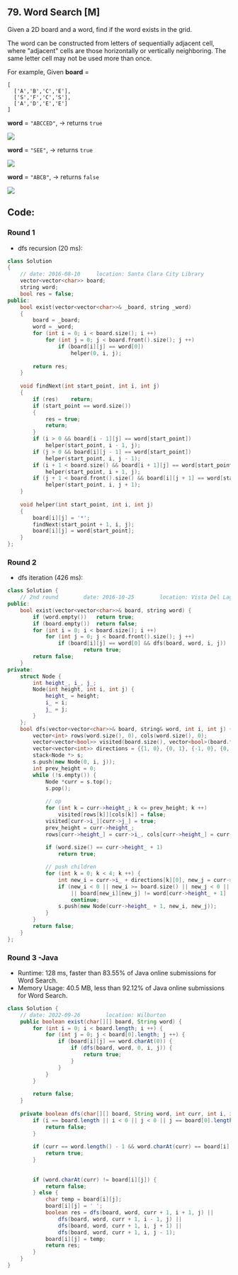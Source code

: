 ## 79. Word Search [M]
Given a 2D board and a word, find if the word exists in the grid.

The word can be constructed from letters of sequentially adjacent cell, where "adjacent" cells are those horizontally or vertically neighboring. The same letter cell may not be used more than once.

For example,
Given **board** =
```
[
  ['A','B','C','E'],
  ['S','F','C','S'],
  ['A','D','E','E']
]
```
**word** = `"ABCCED"`, -> returns `true`

![](https://assets.leetcode.com/uploads/2020/11/04/word2.jpg)

**word** = `"SEE"`, -> returns `true`

![](https://assets.leetcode.com/uploads/2020/11/04/word-1.jpg)

**word** = `"ABCB"`, -> returns `false`

![](https://assets.leetcode.com/uploads/2020/10/15/word3.jpg)


## Code:
### Round 1
- dfs recursion (20 ms):
```c++
class Solution 
{
    // date: 2016-08-10     location: Santa Clara City Library
    vector<vector<char>> board;
    string word; 
    bool res = false;
public:
    bool exist(vector<vector<char>>& _board, string _word) 
    {
        board = _board;
        word = _word;
        for (int i = 0; i < board.size(); i ++)
            for (int j = 0; j < board.front().size(); j ++)
                if (board[i][j] == word[0])
                    helper(0, i, j);
        
        return res;
    }
    
    void findNext(int start_point, int i, int j)
    {
        if (res)    return;
        if (start_point == word.size())
        {
            res = true;
            return;
        }
        if (i > 0 && board[i - 1][j] == word[start_point])
            helper(start_point, i - 1, j);
        if (j > 0 && board[i][j - 1] == word[start_point])
            helper(start_point, i, j - 1);
        if (i + 1 < board.size() && board[i + 1][j] == word[start_point])
            helper(start_point, i + 1, j);
        if (j + 1 < board.front().size() && board[i][j + 1] == word[start_point])
            helper(start_point, i, j + 1);
    }
    
    void helper(int start_point, int i, int j)
    {
        board[i][j] = '*';
        findNext(start_point + 1, i, j);
        board[i][j] = word[start_point];
    }
};
```

### Round 2
- dfs iteration (426 ms):
```c++
class Solution {
    // 2nd round        date: 2016-10-25        location: Vista Del Lago III
public:
    bool exist(vector<vector<char>>& board, string word) {
        if (word.empty())   return true;
        if (board.empty())  return false;
        for (int i = 0; i < board.size(); i ++)
            for (int j = 0; j < board.front().size(); j ++)
                if (board[i][j] == word[0] && dfs(board, word, i, j))
                        return true;
        return false;
    }
private:
    struct Node {
        int height_, i_, j_;
        Node(int height, int i, int j) {
            height_ = height;
            i_ = i;
            j_ = j;
        }
    };
    bool dfs(vector<vector<char>>& board, string& word, int i, int j) {
        vector<int> rows(word.size(), 0), cols(word.size(), 0);
        vector<vector<bool>> visited(board.size(), vector<bool>(board.front().size(), false));
        vector<vector<int>> directions = {{1, 0}, {0, 1}, {-1, 0}, {0, -1}};
        stack<Node *> s;
        s.push(new Node(0, i, j));
        int prev_height = 0;
        while (!s.empty()) {
            Node *curr = s.top();
            s.pop();
            
            // op
            for (int k = curr->height_; k <= prev_height; k ++)
                visited[rows[k]][cols[k]] = false;
            visited[curr->i_][curr->j_] = true;
            prev_height = curr->height_;
            rows[curr->height_] = curr->i_, cols[curr->height_] = curr->j_;
            
            if (word.size() == curr->height_ + 1) 
                return true;

            // push children
            for (int k = 0; k < 4; k ++) {
                int new_i = curr->i_ + directions[k][0], new_j = curr->j_ + directions[k][1];
                if (new_i < 0 || new_i >= board.size() || new_j < 0 || new_j >= board.front().size() 
                    || board[new_i][new_j] != word[curr->height_ + 1] || visited[new_i][new_j])
                    continue;
                s.push(new Node(curr->height_ + 1, new_i, new_j));
            }
        }
        return false;
    }
};
```

### Round 3 -Java
- Runtime: 128 ms, faster than 83.55% of Java online submissions for Word Search.
- Memory Usage: 40.5 MB, less than 92.12% of Java online submissions for Word Search.
```java
class Solution {
    // date: 2022-09-26        location: Wilburton
    public boolean exist(char[][] board, String word) {
        for (int i = 0; i < board.length; i ++) {
            for (int j = 0; j < board[0].length; j ++) {
                if (board[i][j] == word.charAt(0)) {
                    if (dfs(board, word, 0, i, j)) {
                        return true;
                    }
                }
            }
        }
        
        return false;    
    }
    
    private boolean dfs(char[][] board, String word, int curr, int i, int j) {
        if (i == board.length || i < 0 || j < 0 || j == board[0].length) {
            return false;
        }
        
        if (curr == word.length() - 1 && word.charAt(curr) == board[i][j]) {
            return true;
        }
        
        
        if (word.charAt(curr) != board[i][j]) {
            return false;
        } else {
            char temp = board[i][j];
            board[i][j] = ' ';
            boolean res = dfs(board, word, curr + 1, i + 1, j) || 
                dfs(board, word, curr + 1, i - 1, j) || 
                dfs(board, word, curr + 1, i, j + 1) || 
                dfs(board, word, curr + 1, i, j - 1);
            board[i][j] = temp;
            return res;
        }
    }
}
```
